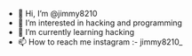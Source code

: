 - 👋 Hi, I’m @jimmy8210
- 👀 I’m interested in hacking and programming 
- 🌱 I’m currently learning hacking
- 📫 How to reach me instagram :- jimmy8210_
<!---
jimmy8210/jimmy8210 is a ✨ special ✨ repository because its `README.md` (this file) appears on your GitHub profile.
You can click the Preview link to take a look at your changes.
---> 
